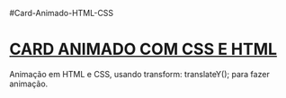 #Card-Animado-HTML-CSS
<!DOCTYPE html>
<html lang="pt-BR">

<head>
    <meta charset="UTF-8">
    <meta http-equiv="X-UA-Compatible" content="IE=edge">
    <meta name="viewport" content="width=device-width, initial-scale=1.0">
</head>
<body>
    <h1> <a href=" https://devrailan.github.io/Card-Animado-HTML-CSS/">CARD ANIMADO COM CSS E HTML</a></h1>
  <P> Animação em HTML e CSS, usando transform: translateY(); para fazer animação.
  </P>  
</body>
</html>
